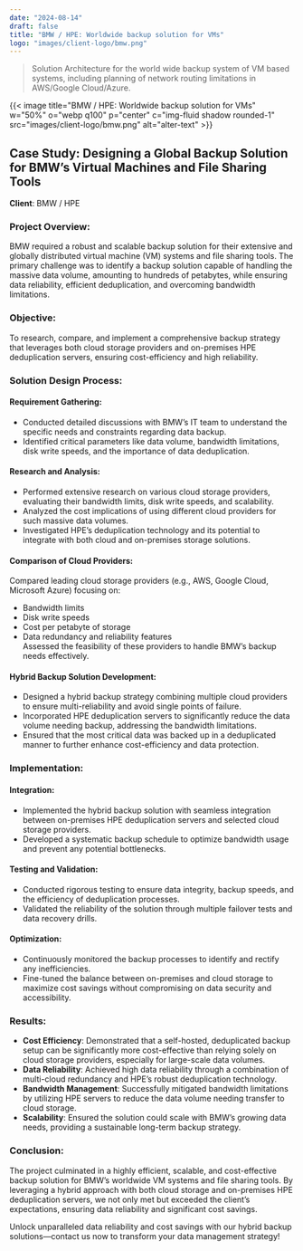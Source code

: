 ```yaml
---
date: "2024-08-14"
draft: false
title: "BMW / HPE: Worldwide backup solution for VMs"
logo: "images/client-logo/bmw.png"
---
```



> Solution Architecture for the world wide backup system of VM based systems, including planning of network routing limitations in AWS/Google Cloud/Azure.

{{< image title="BMW / HPE: Worldwide backup solution for VMs" w="50%" o="webp q100" p="center" c="img-fluid shadow rounded-1" src="images/client-logo/bmw.png" alt="alter-text" >}}

## Case Study: Designing a Global Backup Solution for BMW’s Virtual Machines and File Sharing Tools

**Client**: BMW / HPE

### Project Overview:

BMW required a robust and scalable backup solution for their extensive and globally distributed virtual machine (VM) systems and file sharing tools. The primary challenge was to identify a backup solution capable of handling the massive data volume, amounting to hundreds of petabytes, while ensuring data reliability, efficient deduplication, and overcoming bandwidth limitations.

### Objective:

To research, compare, and implement a comprehensive backup strategy that leverages both cloud storage providers and on-premises HPE deduplication servers, ensuring cost-efficiency and high reliability.

### Solution Design Process:

#### Requirement Gathering:

- Conducted detailed discussions with BMW’s IT team to understand the specific needs and constraints regarding data backup.
- Identified critical parameters like data volume, bandwidth limitations, disk write speeds, and the importance of data deduplication.

#### Research and Analysis:

- Performed extensive research on various cloud storage providers, evaluating their bandwidth limits, disk write speeds, and scalability.
- Analyzed the cost implications of using different cloud providers for such massive data volumes.
- Investigated HPE’s deduplication technology and its potential to integrate with both cloud and on-premises storage solutions.

#### Comparison of Cloud Providers:

Compared leading cloud storage providers (e.g., AWS, Google Cloud, Microsoft Azure) focusing on:
- Bandwidth limits
- Disk write speeds
- Cost per petabyte of storage
- Data redundancy and reliability features  
Assessed the feasibility of these providers to handle BMW’s backup needs effectively.

#### Hybrid Backup Solution Development:

- Designed a hybrid backup strategy combining multiple cloud providers to ensure multi-reliability and avoid single points of failure.
- Incorporated HPE deduplication servers to significantly reduce the data volume needing backup, addressing the bandwidth limitations.
- Ensured that the most critical data was backed up in a deduplicated manner to further enhance cost-efficiency and data protection.

### Implementation:

#### Integration:

- Implemented the hybrid backup solution with seamless integration between on-premises HPE deduplication servers and selected cloud storage providers.
- Developed a systematic backup schedule to optimize bandwidth usage and prevent any potential bottlenecks.

#### Testing and Validation:

- Conducted rigorous testing to ensure data integrity, backup speeds, and the efficiency of deduplication processes.
- Validated the reliability of the solution through multiple failover tests and data recovery drills.

#### Optimization:

- Continuously monitored the backup processes to identify and rectify any inefficiencies.
- Fine-tuned the balance between on-premises and cloud storage to maximize cost savings without compromising on data security and accessibility.

### Results:

- **Cost Efficiency**: Demonstrated that a self-hosted, deduplicated backup setup can be significantly more cost-effective than relying solely on cloud storage providers, especially for large-scale data volumes.
- **Data Reliability**: Achieved high data reliability through a combination of multi-cloud redundancy and HPE’s robust deduplication technology.
- **Bandwidth Management**: Successfully mitigated bandwidth limitations by utilizing HPE servers to reduce the data volume needing transfer to cloud storage.
- **Scalability**: Ensured the solution could scale with BMW’s growing data needs, providing a sustainable long-term backup strategy.

### Conclusion:

The project culminated in a highly efficient, scalable, and cost-effective backup solution for BMW’s worldwide VM systems and file sharing tools. By leveraging a hybrid approach with both cloud storage and on-premises HPE deduplication servers, we not only met but exceeded the client’s expectations, ensuring data reliability and significant cost savings.

Unlock unparalleled data reliability and cost savings with our hybrid backup solutions—contact us now to transform your data management strategy!